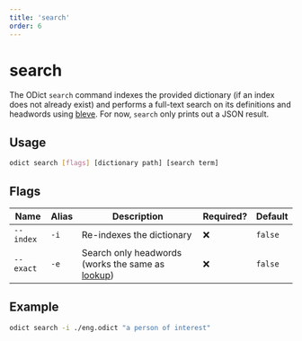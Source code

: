 ```yaml
---
title: 'search'
order: 6
---
```


# search

The ODict `search` command indexes the provided dictionary (if an index does not already exist) and performs a full-text search on its definitions and headwords using [bleve](https://github.com/blevesearch/bleve). For now, `search` only prints out a JSON result.

## Usage

```bash
odict search [flags] [dictionary path] [search term]
```

## Flags

| Name      | Alias | Description                                                  | Required? | Default |
| --------- | ----- | ------------------------------------------------------------ | --------- | ------- |
| `--index` | `-i`  | Re-indexes the dictionary                                    | ❌         | `false` |
| `--exact` | `-e`  | Search only headwords (works the same as [lookup](./lookup)) | ❌         | `false` |

## Example

```bash
odict search -i ./eng.odict "a person of interest"
```